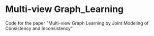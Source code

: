 # Multi-view Graph_Learning
Code for the paper "Multi-view Graph Learning by Joint Modeling of Consistency and Inconsistency"

